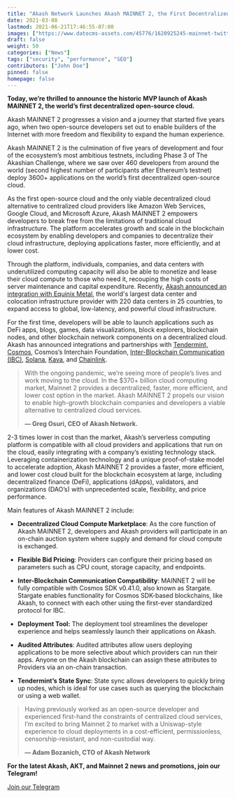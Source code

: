 ```yaml
---
title: "Akash Network Launches Akash MAINNET 2, the First Decentralized Open-Source Cloud"
date: 2021-03-08
lastmod: 2021-06-21T17:46:55-07:00
images: ["https://www.datocms-assets.com/45776/1620925245-mainnet-twitter-1-1024x576.png"]
draft: false
weight: 50
categories: ["News"]
tags: ["security", "performance", "SEO"]
contributors: ["John Doe"]
pinned: false
homepage: false
---
```

  
**Today, we’re thrilled to announce the historic MVP launch of Akash MAINNET 2, the world’s first decentralized open-source cloud.**  

Akash MAINNET 2 progresses a vision and a journey that started five years ago, when two open-source developers set out to enable builders of the Internet with more freedom and flexibility to expand the human experience.  

Akash MAINNET 2 is the culmination of five years of development and four of the ecosystem’s most ambitious testnets, including Phase 3 of The Akashian Challenge, where we saw over 460 developers from around the world (second highest number of participants after Ethereum’s testnet) deploy 3600+ applications on the world’s first decentralized open-source cloud.  

As the first open-source cloud and the only viable decentralized cloud alternative to centralized cloud providers like Amazon Web Services, Google Cloud, and Microsoft Azure, Akash MAINNET 2 empowers developers to break free from the limitations of traditional cloud infrastructure. The platform accelerates growth and scale in the blockchain ecosystem by enabling developers and companies to decentralize their cloud infrastructure, deploying applications faster, more efficiently, and at lower cost.  

Through the platform, individuals, companies, and data centers with underutilized computing capacity will also be able to monetize and lease their cloud compute to those who need it, recouping the high costs of server maintenance and capital expenditure. Recently, [Akash announced an integration with Equinix Metal](https://akash.network/blog/akash-network-integrates-with-equinix-metal-to-provide-the-first-viable-decentralized-cloud-solution/), the world's largest data center and colocation infrastructure provider with 220 data centers in 25 countries, to expand access to global, low-latency, and powerful cloud infrastructure.  

For the first time, developers will be able to launch applications such as DeFi apps, blogs, games, data visualizations, block explorers, blockchain nodes, and other blockchain network components on a decentralized cloud. Akash has announced integrations and partnerships with [Tendermint, Cosmos](https://akash.network/blog/decentralized-serverless-computing-coming-to-cosmos/), Cosmos’s Interchain Foundation, [Inter-Blockchain Communication (IBC)](https://akash.network/blog/akash-partners-with-cosmoss-interchain-foundation-to-accelerate-development-of-inter-blockchain-communication/), [Solana](https://akash.network/blog/akash-partners-with-solana-to-bring-web-scale-smart-contracts-to-supercloud/), [Kava](https://akash.network/blog/akash-integrates-kava-labss-usdx/), and [Chainlink](https://akash.network/blog/akash-network-to-integrate-chainlink-oracles-to-power-pricing-data/).  

> With the ongoing pandemic, we’re seeing more of people’s lives and work moving to the cloud. In the $370+ billion cloud computing market, Mainnet 2 provides a decentralized, faster, more efficient, and lower cost option in the market. Akash MAINNET 2 propels our vision to enable high-growth blockchain companies and developers a viable alternative to centralized cloud services.
> 
>   
> **— Greg Osuri, CEO of Akash Network.**

2-3 times lower in cost than the market, Akash’s serverless computing platform is compatible with all cloud providers and applications that run on the cloud, easily integrating with a company’s existing technology stack. Leveraging containerization technology and a unique proof-of-stake model to accelerate adoption, Akash MAINNET 2 provides a faster, more efficient, and lower cost cloud built for the blockchain ecosystem at large, including decentralized finance (DeFi), applications (dApps), validators, and organizations (DAO’s) with unprecedented scale, flexibility, and price performance.   

Main features of Akash MAINNET 2 include:  

*   **Decentralized Cloud Compute Marketplace**: As the core function of Akash MAINNET 2, developers and Akash providers will participate in an on-chain auction system where supply and demand for cloud compute is exchanged.
    

*   **Flexible Bid Pricing**: Providers can configure their pricing based on parameters such as CPU count, storage capacity, and endpoints.  
      
    
*   **Inter-Blockchain Communication Compatibility**: MAINNET 2 will be fully compatible with Cosmos SDK v0.41.0, also known as Stargate. Stargate enables functionality for Cosmos SDK-based blockchains, like Akash, to connect with each other using the first-ever standardized protocol for IBC.
    

*   **Deployment Tool:** The deployment tool streamlines the developer experience and helps seamlessly launch their applications on Akash.  
      
    
*   **Audited Attributes**: Audited attributes allow users deploying applications to be more selective about which providers can run their apps. Anyone on the Akash blockchain can assign these attributes to Providers via an on-chain transaction.  
      
    
*   **Tendermint’s State Sync**: State sync allows developers to quickly bring up nodes, which is ideal for use cases such as querying the blockchain or using a web wallet.
    

> Having previously worked as an open-source developer and experienced first-hand the constraints of centralized cloud services, I’m excited to bring Mainnet 2 to market with a Uniswap-style experience to cloud deployments in a cost-efficient, permissionless, censorship-resistant, and non-custodial way.
> 
>   
> **— Adam Bozanich, CTO of Akash Network** 

  
**For the latest Akash, AKT, and Mainnet 2 news and promotions, join our Telegram!**

[Join our Telegram](https://t.me/AkashNW)